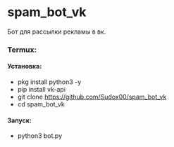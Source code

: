 # spam_bot_vk
Бот для рассылки рекламы в вк.


### Termux:

#### Установка:
- pkg install python3 -y
- pip install vk-api
- git clone https://github.com/Sudox00/spam_bot_vk
- cd spam_bot_vk
#### Запуск:
- python3 bot.py

